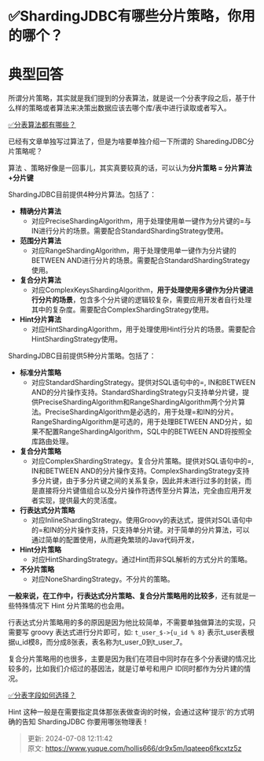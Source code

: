 # ✅ShardingJDBC有哪些分片策略，你用的哪个？

# 典型回答


所谓分片策略，其实就是我们提到的分表算法，就是说一个分表字段之后，基于什么样的策略或者算法来决策出数据应该去哪个库/表中进行读取或者写入。



[✅分表算法都有哪些？](https://www.yuque.com/hollis666/dr9x5m/anpg4kfcb8p7egag)



已经有文章单独写过算法了，但是为啥要单独介绍一下所谓的 SharedingJDBC分片策略呢？



算法 、策略好像是一回事儿，其实真要较真的话，可以认为**分片策略 = 分片算法+分片键**



ShardingJDBC目前提供4种分片算法。包括了：



+ **精确分片算法**
    - 对应PreciseShardingAlgorithm，用于处理使用单一键作为分片键的=与IN进行分片的场景。需要配合StandardShardingStrategy使用。
+ **范围分片算法**
    - 对应RangeShardingAlgorithm，用于处理使用单一键作为分片键的BETWEEN AND进行分片的场景。需要配合StandardShardingStrategy使用。
+ **复合分片算法**
    - 对应ComplexKeysShardingAlgorithm，**用于处理使用多键作为分片键进行分片的场景**，包含多个分片键的逻辑较复杂，需要应用开发者自行处理其中的复杂度。需要配合ComplexShardingStrategy使用。
+ **Hint分片算法**
    - 对应HintShardingAlgorithm，用于处理使用Hint行分片的场景。需要配合HintShardingStrategy使用。



ShardingJDBC目前提供5种分片策略。包括了：

+ **标准分片策略**
    - 对应StandardShardingStrategy。提供对SQL语句中的=, IN和BETWEEN AND的分片操作支持。StandardShardingStrategy只支持单分片键，提供PreciseShardingAlgorithm和RangeShardingAlgorithm两个分片算法。PreciseShardingAlgorithm是必选的，用于处理=和IN的分片。RangeShardingAlgorithm是可选的，用于处理BETWEEN AND分片，如果不配置RangeShardingAlgorithm，SQL中的BETWEEN AND将按照全库路由处理。
+ **复合分片策略**
    - 对应ComplexShardingStrategy。复合分片策略。提供对SQL语句中的=, IN和BETWEEN AND的分片操作支持。ComplexShardingStrategy支持多分片键，由于多分片键之间的关系复杂，因此并未进行过多的封装，而是直接将分片键值组合以及分片操作符透传至分片算法，完全由应用开发者实现，提供最大的灵活度。
+ **行表达式分片策略**
    - 对应InlineShardingStrategy。使用Groovy的表达式，提供对SQL语句中的=和IN的分片操作支持，只支持单分片键。对于简单的分片算法，可以通过简单的配置使用，从而避免繁琐的Java代码开发，
+ **Hint分片策略**
    - 对应HintShardingStrategy。通过Hint而非SQL解析的方式分片的策略。
+ **不分片策略**
    - 对应NoneShardingStrategy。不分片的策略。



**一般来说，在工作中，行表达式分片策略、复合分片策略用的比较多**，还有就是一些特殊情况下 Hint 分片策略的也会用。



行表达式分片策略用的多的原因是因为他比较简单，不需要单独做算法的实现，只需要写 groovy 表达式进行分片即可，如: `t_user_$->{u_id % 8}` 表示t_user表根据u_id模8，而分成8张表，表名称为t_user_0到t_user_7。



复合分片策略用的也很多，主要是因为我们在项目中同时存在多个分表键的情况比较多的，比如我们介绍过的基因法，就是订单号和用户 ID同时都作为分片建的情况。



[✅分表字段如何选择？](https://www.yuque.com/hollis666/dr9x5m/mec4ust5rpfob78r)



Hint 这种一般是在需要指定具体那张表做查询的时候，会通过这种'提示'的方式明确的告知 ShardingJDBC 你要用哪张物理表！





> 更新: 2024-07-08 12:11:42  
> 原文: <https://www.yuque.com/hollis666/dr9x5m/lqateep6fkcxtz5z>